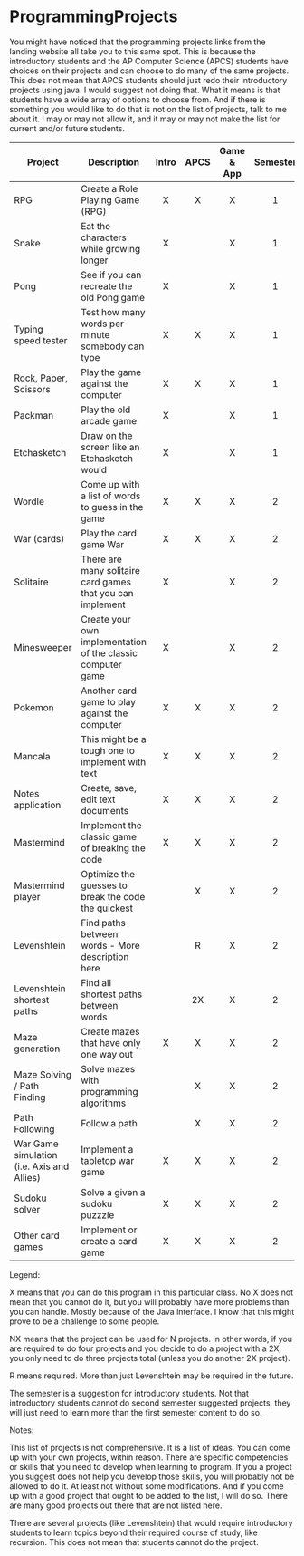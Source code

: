 # ProgrammingProjects

You might have noticed that the programming projects links from the landing website all take you to this same spot.  This is because the introductory students and the AP Computer Science (APCS) students have choices on their projects and can choose to do many of the same projects.  This does not mean that APCS students should just redo their introductory projects using java.  I would suggest not doing that.  What it means is that students have a wide array of options to choose from.  And if there is something you would like to do that is not on the list of projects, talk to me about it.  I may or may not allow it, and it may or may not make the list for current and/or future students.

| Project | Description | Intro | APCS | Game & App | Semester |
| ------- | ----------- | :---: | :---: |  :---:  |   :---:  |
| RPG | Create a Role Playing Game (RPG) | X | X | X | 1 |
| Snake | Eat the characters while growing longer | X |  | X | 1 |
| Pong | See if you can recreate the old Pong game | X |  | X | 1 |
| Typing speed tester | Test how many words per minute somebody can type | X | X | X | 1 |
| Rock, Paper, Scissors | Play the game against the computer | X | X | X | 1 |
| Packman | Play the old arcade game | X |  | X | 1 |
| Etchasketch | Draw on the screen like an Etchasketch would | X |  | X | 1 |
| Wordle | Come up with a list of words to guess in the game | X | X | X | 2 |
| War (cards) | Play the card game War | X | X | X | 2 |
| Solitaire | There are many solitaire card games that you can implement | X |  | X | 2 |
| Minesweeper | Create your own implementation of the classic computer game | X |  | X | 2 |
| Pokemon | Another card game to play against the computer | X | X | X | 2 |
| Mancala | This might be a tough one to implement with text | X | X | X | 2 |
| Notes application | Create, save, edit text documents | X | X | X | 2 |
| Mastermind | Implement the classic game of breaking the code | X | X | X | 2 |
| Mastermind player | Optimize the guesses to break the code the quickest |  | X | X | 2 |
| Levenshtein | Find paths between words - More description here |  | R | X | 2 |
| Levenshtein shortest paths | Find all shortest paths between words |  | 2X | X | 2 |
| Maze generation | Create mazes that have only one way out | X | X | X | 2 |
| Maze Solving / Path Finding | Solve mazes with programming algorithms |  | X | X | 2 |
| Path Following | Follow a path |  | X | X | 2 |
| War Game simulation (i.e. Axis and Allies) | Implement a tabletop war game | X | X | X | 2 |
| Sudoku solver | Solve a given a sudoku puzzzle | X | X | X | 2 |
| Other card games | Implement or create a card game | X | X | X | 2 |

Legend:

X means that you can do this program in this particular class.  No X does not mean that you cannot do it, but you will probably have more problems than you can handle.  Mostly because of the Java interface.  I know that this might prove to be a challenge to some people.

NX means that the project can be used for N projects.  In other words, if you are required to do four projects and you decide to do a project with a 2X, you only need to do three projects total (unless you do another 2X project).

R means required.  More than just Levenshtein may be required in the future.

The semester is a suggestion for introductory students.  Not that introductory students cannot do second semester suggested projects, they will just need to learn more than the first semester content to do so.

Notes:

This list of projects is not comprehensive.  It is a list of ideas.  You can come up with your own projects, within reason.  There are specific competencies or skills that you need to develop when learning to program.  If you a project you suggest does not help you develop those skills, you will probably not be allowed to do it.  At least not without some modifications.  And if you come up with a good project that ought to be added to the list, I will do so.  There are many good projects out there that are not listed here.

There are several projects (like Levenshtein) that would require introductory students to learn topics beyond their required course of study, like recursion.  This does not mean that students cannot do the project.
